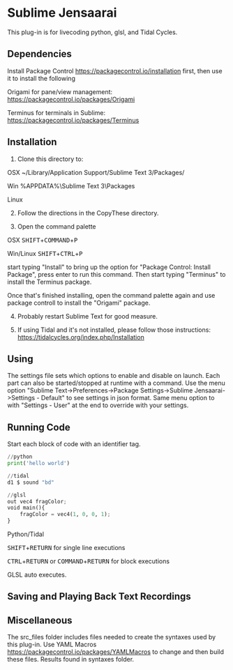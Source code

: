 # Sublime Jensaarai

This plug-in is for livecoding python, glsl, and Tidal Cycles.

## Dependencies
Install Package Control https://packagecontrol.io/installation first, then use it to install the following

Origami for pane/view management: https://packagecontrol.io/packages/Origami

Terminus for terminals in Sublime: https://packagecontrol.io/packages/Terminus


## Installation
1. Clone this directory to:

OSX
~/Library/Application Support/Sublime Text 3/Packages/

Win
%APPDATA%\Sublime Text 3\Packages

Linux

2. Follow the directions in the CopyThese directory.

3. Open the command palette 

OSX <kbd>SHIFT</kbd>+<kbd>COMMAND</kbd>+<kbd>P</kbd>

Win/Linux <kbd>SHIFT</kbd>+<kbd>CTRL</kbd>+<kbd>P</kbd>

start typing "Install" to bring up the option for "Package Control: Install Package", press enter to run this command. Then start typing "Terminus" to install the Terminus package. 

Once that's finished installing, open the command palette again and use package controll to install the "Origami" package. 

4. Probably restart Sublime Text for good measure.

5. If using Tidal and it's not installed, please follow those instructions: https://tidalcycles.org/index.php/Installation


## Using
The settings file sets which options to enable and disable on launch. Each part can also be started/stopped at runtime with a command. Use the menu option "Sublime Text->Preferences->Package Settings->Sublime Jensaarai->Settings - Default" to see settings in json format. Same menu option to with "Settings - User" at the end to override with your settings. 

## Running Code
Start each block of code with an identifier tag.

```python
//python
print('hello world')

//tidal
d1 $ sound "bd"

//glsl
out vec4 fragColor;
void main(){
    fragColor = vec4(1, 0, 0, 1);
}
```

Python/Tidal

<kbd>SHIFT</kbd>+<kbd>RETURN</kbd> for single line executions

<kbd>CTRL</kbd>+<kbd>RETURN</kbd> or <kbd>COMMAND</kbd>+<kbd>RETURN</kbd> for block executions

GLSL auto executes.

## Saving and Playing Back Text Recordings



## Miscellaneous

The src_files folder includes files needed to create the syntaxes used by this plug-in. Use YAML Macros https://packagecontrol.io/packages/YAMLMacros to change and then build these files. Results found in syntaxes folder. 



